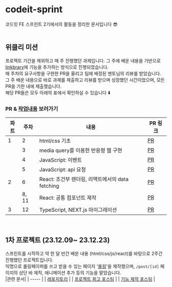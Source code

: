 # codeit-sprint
코드잇 FE 스프린트 2기에서의 활동을 정리한 문서입니다 😎
 <br/>
  <br/>
  
## 위클리 미션
프로젝트 기간을 제외하고 매 주 진행했던 과제입니다. 그 주에 배운 내용을 기반으로 [linkbrary](https://linkbrary-weekly-mission.vercel.app/)에 기능을 추가하는 방식으로 진행되었습니다.  <br/>
매 주차의 요구사항을 구현한 PR을 올리고 팀에 배정된 멘토님의 리뷰를 받았습니다. <br/>
그 주 배운 내용으로 바로 과제를 제출하고 리뷰를 받으며 성장했던 시간이었으며,
모든 PR을 기한 내에 제출했습니다. <br/>
해당 PR들은 모두 아래의 표에서 확인하실 수 있습니다  ⬇️
<br/>
### PR & [작업내용](https://github.com/sozign/2-Weekly-Mission) 보러가기
| 파트 | 주차  | 내용                             | PR 링크                                                                                |
|------|-------|----------------------------------|----------------------------------------------------------------------------------------|
| 1    | 2     | html/css 기초                        | [PR](https://github.com/codeit-bootcamp-frontend/2-Weekly-Mission/pull/9#issue-1965028879)   |
|      | 3     | media query를 이용한 반응형 웹 구현                   | [PR](https://github.com/codeit-bootcamp-frontend/2-Weekly-Mission/pull/91#issue-1977407634)  |
|      | 4     | JavaScript: 이벤트                | [PR](https://github.com/codeit-bootcamp-frontend/2-Weekly-Mission/pull/129#issue-1987337987) |
|      | 5     | JavaScript: api 요청          | [PR](https://github.com/codeit-bootcamp-frontend/2-Weekly-Mission/pull/184#issue-1998180627) |
| 2    | 6     | React: 조건부 렌더링, 리액트에서의 data fetching        | [PR](https://github.com/codeit-bootcamp-frontend/2-Weekly-Mission/pull/233#issue-2010867656) |
|      | 8, 11 | React: 공통 컴포넌트 제작           | [PR](https://github.com/codeit-bootcamp-frontend/2-Weekly-Mission/pull/318#issue-2060943504) |
| 3    | 12    | TypeScript, NEXT.js 마이그레이션 | [PR](https://github.com/codeit-bootcamp-frontend/2-Weekly-Mission/pull/350#issue-2069143006) |

<br/>

## 1차 프로젝트 (23.12.09~ 23.12.23)
스프린트를 시작하고 약 한 달 반간 배운 내용 (html/css/js/react)를 바탕으로 2주간 진행했던 프로젝트입니다. <br/>
익명으로 롤링페이퍼를 쓰고 받을 수 있는 페이지 '[롤링](https://rolling-537.pages.dev/)'을 제작했으며, `/post/[id]` 페이지의 상단 바 제작, 애니메이션 추가 등의 기능을 맡았습니다. 
<br/>
|관련 문서|
| ----- | 
| [레포지토리](https://github.com/sozign/Rolling) |
| [프로젝트 회고 포스팅](https://velog.io/@sozign/%EC%BD%94%EB%93%9C%EC%9E%87-%EC%8A%A4%ED%94%84%EB%A6%B0%ED%8A%B8-1%EC%B0%A8-%ED%94%84%EB%A1%9C%EC%A0%9D%ED%8A%B8-%ED%9A%8C%EA%B3%A0) |
| [기능 제작 포스팅](https://velog.io/@sozign/%EB%A1%A4%EB%A7%81-%EB%93%9C%EB%A1%AD%EB%8B%A4%EC%9A%B4-%EC%BB%B4%ED%8F%AC%EB%84%8C%ED%8A%B8-%EC%A0%9C%EC%9E%91%EA%B8%B0)  | 
